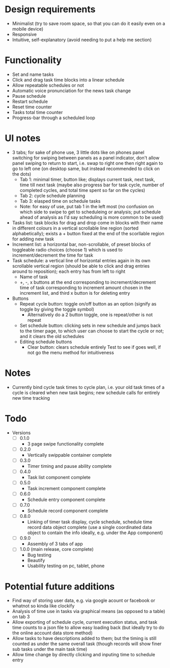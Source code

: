 # Design requirements
- Minimalist (try to save room space, so that you can do it easily even on a mobile device)
- Responsive
- Intuitive, self-explanatory (avoid needing to put a help me section)
# Functionality
- Set and name tasks
- Click and drag task time blocks into a linear schedule
- Allow repeatable schedules or not
- Automatic voice pronunciation for the news task change
- Pause schedule
- Restart schedule
- Reset time counter
- Tasks total time counter
- Progress-bar through a scheduled loop
# UI notes
- 3 tabs; for sake of phone use, 3 little dots like on phones panel switching for swiping between panels as a panel indicator, don't allow panel swiping to return to start, i.e. swap to right one then right again to go to left one (on desktop same, but instead recommended to click on the dots)
  - Tab 1: minimal timer, button like; displays current task, next task, time till next task (maybe also progress bar for task cycle, number of completed cycles, and total time spent so far on the cycles)
  - Tab 2: cycle schedule planning
  - Tab 3: elasped time on schedule tasks
  - Note: for easy of use, put tab 1 in the left most (no confusion on which side to swipe to get to scheduleing or analysis; put schedule ahead of analysis as I'd say scheduling is more common to be used)
- Tasks list: task blocks for drag and drop come in blocks with their name in different colours in a vertical scrollable line region (sorted alphabetically); exists a + button fixed at the end of the scorllable region for adding new task
- Increment list: a horizontal bar, non-scrollable, of preset blocks of toggleable radio choices (choose 1) which is used to increment/decrement the time for task
- Task schedule: a vertical line of horizontal entries again in its own scrollable vertical region (should be able to click and drag entries around to reposition); each entry has from left to right
  - Name of task
  - +, -, x buttons at the end corresponding to increment/decrement time of task corresponding to increment amount chosen in the increment list, and third x button is for deleting entry
- Buttons
  - Repeat cycle button: toggle on/off button as an option (signify as toggle by giving the toggle symbol)
    - Alternatively do a 2 button toggle, one is repeat/other is not repeat
  - Set schedule button: clicking sets in new schedule and jumps back to the timer page, to which user can choose to start the cycle or not; and it clears the old schedules
  - Editing schedule buttons
    - Clear button: clears schedule entirely
Test to see if goes well, if not go the menu method for intuitiveness
# Notes
- Currently bind cycle task times to cycle plan, i.e. your old task times of a cycle is cleared when new task begins; new schedule calls for entirely new time tracking
# Todo
- Versions
  - [ ] 0.1.0
    - 3 page swipe functionality complete
  - [ ] 0.2.0
    - Vertically swippable container complete
  - [ ] 0.3.0
    - Timer timing and pause ability complete
  - [ ] 0.4.0
    - Task list component complete
  - [ ] 0.5.0
    - Task increment component complete
  - [ ] 0.6.0
    - Schedule entry component complete
  - [ ] 0.7.0
    - Schedule record component complete
  - [ ] 0.8.0
    - Linking of timer task display, cycle schedule, schedule time record data object complete (use a single coordinated data object to contain the info ideally, e.g. under the App component)
  - [ ] 0.9.0
    - Assembly of 3 tabs of app
  - [ ] 1.0.0 (main release, core complete)
    - Bug testing
    - Beautify
    - Usability testing on pc, tablet, phone
# Potential future additions
- Find way of storing user data, e.g. via google acount or facebook or whatnot so kinda like clockify
- Analysis of time use in tasks via graphical means (as opposed to a table) on tab 3
- Allow exporting of schedule cycle, current execution status, and task time counts to a json file to allow easy loading back (but ideally try to do the online account data store method)
- Allow tasks to have descriptions added to them; but the timing is still counted as under the same overall task (though records will show finer sub tasks under the main task time)
- Allow time change by directly clicking and inputing time to schedule entry